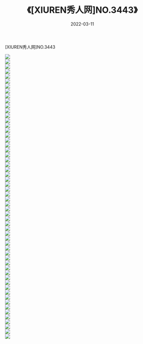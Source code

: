 ﻿---
layout: post
title:  《[XIUREN秀人网]NO.3443》
date:   2022-03-11
img: http://img.660000.xyz/Sharelink/秀人网/秀人网第04部分/[XIUREN秀人网]NO.3443/000.jpg
categories: [美女, 清纯, 唯美]
---

[XIUREN秀人网]NO.3443

 ![](http://img.660000.xyz/Sharelink/秀人网/秀人网第04部分/[XIUREN秀人网]NO.3443/001.jpg) <br>![](http://img.660000.xyz/Sharelink/秀人网/秀人网第04部分/[XIUREN秀人网]NO.3443/002.jpg) <br>![](http://img.660000.xyz/Sharelink/秀人网/秀人网第04部分/[XIUREN秀人网]NO.3443/003.jpg) <br>![](http://img.660000.xyz/Sharelink/秀人网/秀人网第04部分/[XIUREN秀人网]NO.3443/004.jpg) <br>![](http://img.660000.xyz/Sharelink/秀人网/秀人网第04部分/[XIUREN秀人网]NO.3443/005.jpg) <br>![](http://img.660000.xyz/Sharelink/秀人网/秀人网第04部分/[XIUREN秀人网]NO.3443/006.jpg) <br>![](http://img.660000.xyz/Sharelink/秀人网/秀人网第04部分/[XIUREN秀人网]NO.3443/007.jpg) <br>![](http://img.660000.xyz/Sharelink/秀人网/秀人网第04部分/[XIUREN秀人网]NO.3443/008.jpg) <br>![](http://img.660000.xyz/Sharelink/秀人网/秀人网第04部分/[XIUREN秀人网]NO.3443/009.jpg) <br>![](http://img.660000.xyz/Sharelink/秀人网/秀人网第04部分/[XIUREN秀人网]NO.3443/010.jpg) <br>![](http://img.660000.xyz/Sharelink/秀人网/秀人网第04部分/[XIUREN秀人网]NO.3443/011.jpg) <br>![](http://img.660000.xyz/Sharelink/秀人网/秀人网第04部分/[XIUREN秀人网]NO.3443/012.jpg) <br>![](http://img.660000.xyz/Sharelink/秀人网/秀人网第04部分/[XIUREN秀人网]NO.3443/013.jpg) <br>![](http://img.660000.xyz/Sharelink/秀人网/秀人网第04部分/[XIUREN秀人网]NO.3443/014.jpg) <br>![](http://img.660000.xyz/Sharelink/秀人网/秀人网第04部分/[XIUREN秀人网]NO.3443/015.jpg) <br>![](http://img.660000.xyz/Sharelink/秀人网/秀人网第04部分/[XIUREN秀人网]NO.3443/016.jpg) <br>![](http://img.660000.xyz/Sharelink/秀人网/秀人网第04部分/[XIUREN秀人网]NO.3443/017.jpg) <br>![](http://img.660000.xyz/Sharelink/秀人网/秀人网第04部分/[XIUREN秀人网]NO.3443/018.jpg) <br>![](http://img.660000.xyz/Sharelink/秀人网/秀人网第04部分/[XIUREN秀人网]NO.3443/019.jpg) <br>![](http://img.660000.xyz/Sharelink/秀人网/秀人网第04部分/[XIUREN秀人网]NO.3443/020.jpg) <br>![](http://img.660000.xyz/Sharelink/秀人网/秀人网第04部分/[XIUREN秀人网]NO.3443/021.jpg) <br>![](http://img.660000.xyz/Sharelink/秀人网/秀人网第04部分/[XIUREN秀人网]NO.3443/022.jpg) <br>![](http://img.660000.xyz/Sharelink/秀人网/秀人网第04部分/[XIUREN秀人网]NO.3443/023.jpg) <br>![](http://img.660000.xyz/Sharelink/秀人网/秀人网第04部分/[XIUREN秀人网]NO.3443/024.jpg) <br>![](http://img.660000.xyz/Sharelink/秀人网/秀人网第04部分/[XIUREN秀人网]NO.3443/025.jpg) <br>![](http://img.660000.xyz/Sharelink/秀人网/秀人网第04部分/[XIUREN秀人网]NO.3443/026.jpg) <br>![](http://img.660000.xyz/Sharelink/秀人网/秀人网第04部分/[XIUREN秀人网]NO.3443/027.jpg) <br>![](http://img.660000.xyz/Sharelink/秀人网/秀人网第04部分/[XIUREN秀人网]NO.3443/028.jpg) <br>![](http://img.660000.xyz/Sharelink/秀人网/秀人网第04部分/[XIUREN秀人网]NO.3443/029.jpg) <br>![](http://img.660000.xyz/Sharelink/秀人网/秀人网第04部分/[XIUREN秀人网]NO.3443/030.jpg) <br>![](http://img.660000.xyz/Sharelink/秀人网/秀人网第04部分/[XIUREN秀人网]NO.3443/031.jpg) <br>![](http://img.660000.xyz/Sharelink/秀人网/秀人网第04部分/[XIUREN秀人网]NO.3443/032.jpg) <br>![](http://img.660000.xyz/Sharelink/秀人网/秀人网第04部分/[XIUREN秀人网]NO.3443/033.jpg) <br>![](http://img.660000.xyz/Sharelink/秀人网/秀人网第04部分/[XIUREN秀人网]NO.3443/034.jpg) <br>![](http://img.660000.xyz/Sharelink/秀人网/秀人网第04部分/[XIUREN秀人网]NO.3443/035.jpg) <br>![](http://img.660000.xyz/Sharelink/秀人网/秀人网第04部分/[XIUREN秀人网]NO.3443/036.jpg) <br>![](http://img.660000.xyz/Sharelink/秀人网/秀人网第04部分/[XIUREN秀人网]NO.3443/037.jpg) <br>![](http://img.660000.xyz/Sharelink/秀人网/秀人网第04部分/[XIUREN秀人网]NO.3443/038.jpg) <br>![](http://img.660000.xyz/Sharelink/秀人网/秀人网第04部分/[XIUREN秀人网]NO.3443/039.jpg) <br>![](http://img.660000.xyz/Sharelink/秀人网/秀人网第04部分/[XIUREN秀人网]NO.3443/040.jpg) <br>![](http://img.660000.xyz/Sharelink/秀人网/秀人网第04部分/[XIUREN秀人网]NO.3443/041.jpg) <br>![](http://img.660000.xyz/Sharelink/秀人网/秀人网第04部分/[XIUREN秀人网]NO.3443/042.jpg) <br>![](http://img.660000.xyz/Sharelink/秀人网/秀人网第04部分/[XIUREN秀人网]NO.3443/043.jpg) <br>![](http://img.660000.xyz/Sharelink/秀人网/秀人网第04部分/[XIUREN秀人网]NO.3443/044.jpg) <br>![](http://img.660000.xyz/Sharelink/秀人网/秀人网第04部分/[XIUREN秀人网]NO.3443/045.jpg) <br>![](http://img.660000.xyz/Sharelink/秀人网/秀人网第04部分/[XIUREN秀人网]NO.3443/046.jpg) <br>![](http://img.660000.xyz/Sharelink/秀人网/秀人网第04部分/[XIUREN秀人网]NO.3443/047.jpg) <br>![](http://img.660000.xyz/Sharelink/秀人网/秀人网第04部分/[XIUREN秀人网]NO.3443/048.jpg) <br>![](http://img.660000.xyz/Sharelink/秀人网/秀人网第04部分/[XIUREN秀人网]NO.3443/049.jpg) <br>![](http://img.660000.xyz/Sharelink/秀人网/秀人网第04部分/[XIUREN秀人网]NO.3443/050.jpg) <br>![](http://img.660000.xyz/Sharelink/秀人网/秀人网第04部分/[XIUREN秀人网]NO.3443/051.jpg) <br>![](http://img.660000.xyz/Sharelink/秀人网/秀人网第04部分/[XIUREN秀人网]NO.3443/052.jpg) <br>![](http://img.660000.xyz/Sharelink/秀人网/秀人网第04部分/[XIUREN秀人网]NO.3443/053.jpg) <br>![](http://img.660000.xyz/Sharelink/秀人网/秀人网第04部分/[XIUREN秀人网]NO.3443/054.jpg) <br>![](http://img.660000.xyz/Sharelink/秀人网/秀人网第04部分/[XIUREN秀人网]NO.3443/055.jpg) <br>![](http://img.660000.xyz/Sharelink/秀人网/秀人网第04部分/[XIUREN秀人网]NO.3443/056.jpg) <br>![](http://img.660000.xyz/Sharelink/秀人网/秀人网第04部分/[XIUREN秀人网]NO.3443/057.jpg) <br>![](http://img.660000.xyz/Sharelink/秀人网/秀人网第04部分/[XIUREN秀人网]NO.3443/058.jpg) <br>